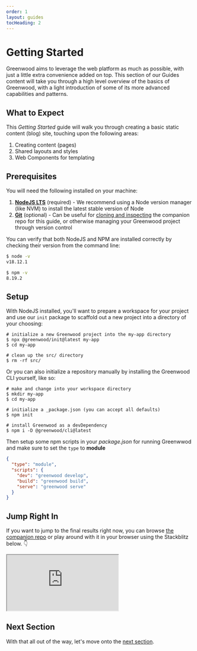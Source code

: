 ```yaml
---
order: 1
layout: guides
tocHeading: 2
---
```


<!-- prettier-ignore-start -->
<div class="heading-box">
  <h1>Getting Started</h1>

  Greenwood aims to leverage the web platform as much as possible, with just a little extra convenience added on top.  This section of our Guides content will take you through a high level overview of the basics of Greenwood, with a light introduction of some of its more advanced capabilities and patterns.

</div>

<!-- prettier-ignore-end -->

## What to Expect

This _Getting Started_ guide will walk you through creating a basic static content (blog) site, touching upon the following areas:

1. Creating content (pages)
1. Shared layouts and styles
1. Web Components for templating

## Prerequisites

You will need the following installed on your machine:

1. [**NodeJS LTS**](https://nodejs.org/en/download/package-manager) (required) - We recommend using a Node version manager (like NVM) to install the latest stable version of Node
1. [**Git**](https://git-scm.com/) (optional) - Can be useful for [cloning and inspecting](https://github.com/ProjectEvergreen/greenwood-getting-started) the companion repo for this guide, or otherwise managing your Greenwood project through version control

You can verify that both NodeJS and NPM are installed correctly by checking their version from the command line:

```bash
$ node -v
v18.12.1

$ npm -v
8.19.2
```

## Setup

With NodeJS installed, you'll want to prepare a workspace for your project and use our `init` package to scaffold out a new project into a directory of your choosing:

```shell
# initialize a new Greenwood project into the my-app directory
$ npx @greenwood/init@latest my-app
$ cd my-app

# clean up the src/ directory
$ rm -rf src/
```

Or you can also initialize a repository manually by installing the Greenwood CLI yourself, like so:

```shell
# make and change into your workspace directory
$ mkdir my-app
$ cd my-app

# initialize a _package.json (you can accept all defaults)
$ npm init

# install Greenwood as a devDependency
$ npm i -D @greenwood/cli@latest
```

Then setup some npm scripts in your _package.json_ for running Greenwwod and make sure to set the `type` to **module**

```json
{
  "type": "module",
  "scripts": {
    "dev": "greenwood develop",
    "build": "greenwood build",
    "serve": "greenwood serve"
  }
}
```

## Jump Right In

If you want to jump to the final results right now, you can browse [the companion repo](https://github.com/ProjectEvergreen/greenwood-getting-started) or play around with it in your browser using the Stackblitz below. 👇

<iframe src="https://stackblitz.com/github/projectevergreen/greenwood-getting-started?embed=1" class="stackblitz" loading="lazy"></iframe>

## Next Section

With that all out of the way, let's move onto the [next section](/guides/getting-started/key-concepts/).
